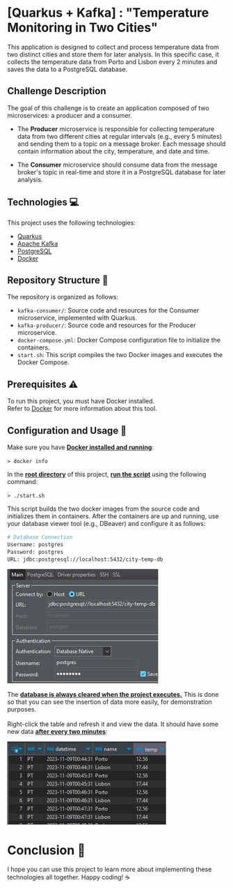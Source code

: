# [Quarkus + Kafka] : "Temperature Monitoring in Two Cities"

This application is designed to collect and process temperature data from two distinct cities and store them for later analysis. In this specific case, it collects the temperature data from Porto and Lisbon every 2 minutes and saves the data to a PostgreSQL database.

## Challenge Description

The goal of this challenge is to create an application composed of two microservices: a producer and a consumer.

- The **Producer** microservice is responsible for collecting temperature data from two different cities at regular intervals (e.g., every 5 minutes) and sending them to a topic on a message broker. Each message should contain information about the city, temperature, and date and time.

- The **Consumer** microservice should consume data from the message broker's topic in real-time and store it in a PostgreSQL database for later analysis.

## Technologies :computer:

This project uses the following technologies:
- [Quarkus](https://quarkus.io/)
- [Apache Kafka](https://kafka.apache.org/)
- [PostgreSQL](https://www.postgresql.org/)
- [Docker](https://www.docker.com/)

## Repository Structure :construction:

The repository is organized as follows:

- `kafka-consumer/`: Source code and resources for the Consumer microservice, implemented with Quarkus.
- `kafka-producer/`: Source code and resources for the Producer microservice.
- `docker-compose.yml`: Docker Compose configuration file to initialize the containers.
- `start.sh`: This script compiles the two Docker images and executes the Docker Compose.

## Prerequisites :warning:

 To run this project, you must have Docker installed.<br> Refer to [Docker](https://www.docker.com/) for more information about this tool.

## Configuration and Usage :wrench:


 Make sure you have <b><u>Docker installed and running</u></b>: 


``> docker info`` 


 In the <b><u>root directory</u></b> of this project, <b><u>run the script</u></b> using the following command: 


``> ./start.sh`` 

 This script builds the two docker images from the source code and initializes them in containers. After the containers are up and running, use your database viewer tool (e.g., DBeaver) and configure it as follows:

```bash
# Database Connection
Username: postgres
Password: postgres
URL: jdbc:postgresql://localhost:5432/city-temp-db
```
![DBeaver Configuration](./docs/assets/dbeaver-config.png)

 The <b><u>database is always cleared when the project executes.</u></b> This is done so that you can see the insertion of data more easily, for demonstration purposes.<br> <br>Right-click the table and refresh it and view the data. It should have some new data <b><u>after every two minutes</u></b>:

![Data Table](./docs/assets/data-table.png)

# Conclusion :rocket:

I hope you can use this project to learn more about implementing these technologies all together. Happy coding! :coffee:

